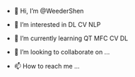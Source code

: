 - 👋 Hi, I’m @WeederShen
- 👀 I’m interested in DL CV NLP


- 🌱 I’m currently learning  QT MFC CV DL 
- 💞️ I’m looking to collaborate on ...
- 📫 How to reach me ...

<!---
WeederShen/WeederShen is a ✨ special ✨ repository because its `README.md` (this file) appears on your GitHub profile.
You can click the Preview link to take a look at your changes.
--->
